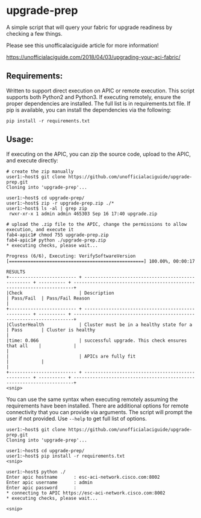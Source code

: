 # upgrade-prep

A simple script that will query your fabric for upgrade readiness by checking a few things. 

Please see this unofficalaciguide article for more information!

https://unofficialaciguide.com/2018/04/03/upgrading-your-aci-fabric/

## Requirements:

Written to support direct execution on APIC or remote execution. This script supports both Python2 
and Python3. If executing remotely, ensure the proper dependencies are installed. The full list is
in requirements.txt file. If pip is available, you can install the dependencies via the following:

```
pip install -r requirements.txt
```

## Usage:

If executing on the APIC, you can zip the source code, upload to the APIC, and execute directly:
```
# create the zip manually
user1:~host$ git clone https://github.com/unofficialaciguide/upgrade-prep.git
Cloning into 'upgrade-prep'...

user1:~host$ cd upgrade-prep/
user1:~host$ zip -r upgrade-prep.zip ./*
user1:~host$ ls -al | grep zip
 rwxr-xr-x 1 admin admin 465303 Sep 16 17:40 upgrade.zip

# upload the .zip file to the APIC, change the permissions to allow execution, and execute it
fab4-apic1# chmod 755 upgrade-prep.zip
fab4-apic1# python ./upgrade-prep.zip
* executing checks, please wait...

Progress (6/6), Executing: VerifySoftwareVersion
[==================================================] 100.00%, 00:00:17

RESULTS
+------------------------- + -------------------------------------------------- + ---------- + ----------------------------------------------------------------------+
|Check                     | Description                                        | Pass/Fail  | Pass/Fail Reason                                                      |
+------------------------- + -------------------------------------------------- + ---------- + ----------------------------------------------------------------------+
|ClusterHealth             | Cluster must be in a healthy state for a           | Pass       | Cluster is healthy                                                    |
|time: 0.066               | successful upgrade. This check ensures that all    |            |                                                                       |
|                          | APICs are fully fit                                |            |                                                                       |
+------------------------- + -------------------------------------------------- + ---------- + ----------------------------------------------------------------------+
<snip>
```

You can use the same syntax when executing remotely assuming the requirements have been installed.
There are additional options for remote connectivity that you can provide via arguments. The script
will prompt the user if not provided.  Use `--help` to get full list of options.

```
user1:~host$ git clone https://github.com/unofficialaciguide/upgrade-prep.git
Cloning into 'upgrade-prep'...

user1:~host$ cd upgrade-prep/
user1:~host$ pip install -r requirements.txt
<snip>

user1:~host$ python ./
Enter apic hostname      : esc-aci-network.cisco.com:8002
Enter apic username      : admin
Enter apic password      :
* connecting to APIC https://esc-aci-network.cisco.com:8002
* executing checks, please wait...

<snip>
```

